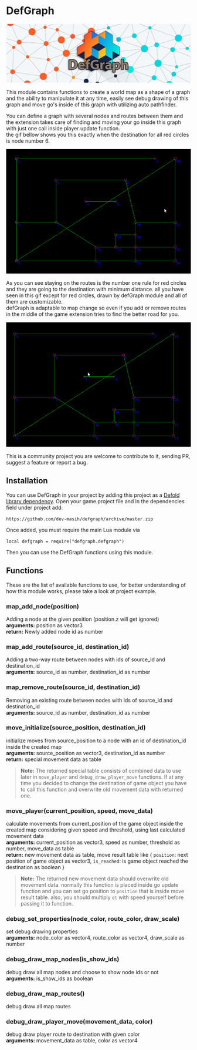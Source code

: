# DefGraph

<img src="example/banner.jpg" alt="routing gif" style="max-width:100%;" />

This module contains functions to create a world map as a shape of a graph and the ability to manipulate it at any time, easily see debug drawing of this graph and move go's inside of this graph with utilizing auto pathfinder.  

You can define a graph with several nodes and routes between them and the extension takes care of finding and moving your go inside this graph with just one call inside player update function.  
the gif bellow shows you this exactly when the destination for all red circles is node number 6.  

<img src="example/routing.gif" alt="routing gif" style="max-width:100%;" />

As you can see staying on the routes is the number one rule for red circles and they are going to the destination with minimum distance. all you have seen in this gif except for red circles, drawn by defGraph module and all of them are customizable.  
defGraph is adaptable to map change so even if you add or remove routes in the middle of the game extension tries to find the better road for you.  

<img src="example/dynamic-routing.gif" alt="routing gif" style="max-width:100%;" />

This is a community project you are welcome to contribute to it, sending PR, suggest a feature or report a bug.  

## Installation  
You can use DefGraph in your project by adding this project as a [Defold library dependency](http://www.defold.com/manuals/libraries/). Open your game.project file and in the dependencies field under project add:  

	https://github.com/dev-masih/defgraph/archive/master.zip
  
Once added, you must require the main Lua module via  

```
local defgraph = require("defgraph.defgraph")
```
Then you can use the DefGraph functions using this module.  

## Functions  
These are the list of available functions to use, for better understanding of how this module works, please take a look at project example.  

### map_add_node(position)  
Adding a node at the given position (position.z will get ignored)  
**arguments:** position as vector3  
**return:** Newly added node id as number  

### map_add_route(source_id, destination_id)  
Adding a two-way route between nodes with ids of source_id and destination_id  
**arguments:** source_id as number, destination_id as number  

### map_remove_route(source_id, destination_id)  
Removing an existing route between nodes with ids of source_id and destination_id  
**arguments:** source_id as number, destination_id as number  

### move_initialize(source_position, destination_id)  
initialize moves from source_position to a node with an id of destination_id inside the created map  
**arguments:** source_position as vector3, destination_id as number  
**return:** special movement data as table  
> **Note:** The returned special table consists of combined data to use later in `move_player` and `debug_draw_player_move` functions. If at any time you decided to change the destination of game object you have to call this function and overwrite old movement data with returned one.  

### move_player(current_position, speed, move_data)  
calculate movements from current_position of the game object inside the created map considering given speed and threshold, using last calculated movement data  
**arguments:** current_position as vector3, speed as number, threshold as number, move_data as table  
**return:** new movement data as table, move result table like { `position`: next position of game object as vector3, `is_reached`: is game object reached the destination as boolean }  
> **Note:** The returned new movement data should overwrite old movement data. normally this function is placed inside go update function and you can set go position to `position` that is inside move result table. also, you should multiply `dt` with speed yourself before passing it to function.  

### debug_set_properties(node_color, route_color, draw_scale)  
set debug drawing properties  
**arguments:** node_color as vector4, route_color as vector4, draw_scale as number   

### debug_draw_map_nodes(is_show_ids)  
debug draw all map nodes and choose to show node ids or not  
**arguments:** is_show_ids as boolean  

### debug_draw_map_routes()  
debug draw all map routes  

### debug_draw_player_move(movement_data, color)
debug draw player route to destination with given color  
**arguments:** movement_data as table, color as vector4    
